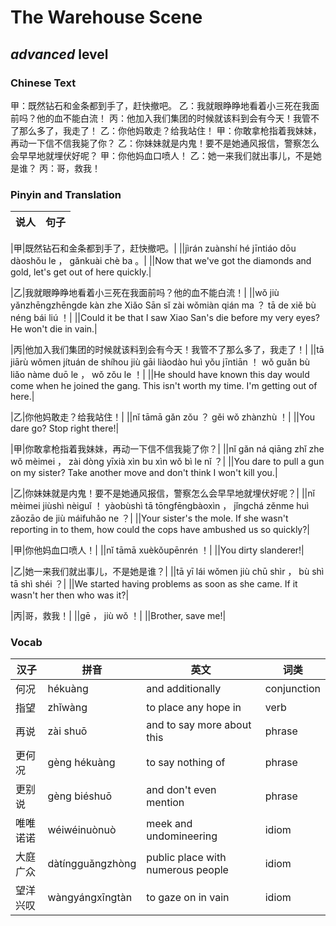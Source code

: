 # The Warehouse Scene
## *advanced* level

### Chinese Text
甲：既然钻石和金条都到手了，赶快撤吧。
乙：我就眼睁睁地看着小三死在我面前吗？他的血不能白流！
丙：他加入我们集团的时候就该料到会有今天！我管不了那么多了，我走了！
乙：你他妈敢走？给我站住！
甲：你敢拿枪指着我妹妹，再动一下信不信我毙了你？
乙：你妹妹就是内鬼！要不是她通风报信，警察怎么会早早地就埋伏好呢？
甲：你他妈血口喷人！
乙：她一来我们就出事儿，不是她是谁？
丙：哥，救我！

### Pinyin and Translation
|说人|句子|
|----|----|

|甲|既然钻石和金条都到手了，赶快撤吧。|
||jìrán zuànshí hé jīntiáo dōu dàoshǒu le ， gǎnkuài chè ba 。|
||Now that we've got the diamonds and gold, let's get out of here quickly.|

|乙|我就眼睁睁地看着小三死在我面前吗？他的血不能白流！|
||wǒ jiù yǎnzhēngzhēngde kàn zhe Xiǎo Sān sǐ zài wǒmiàn qián ma ？ tā de xiě bù néng bái liú ！|
||Could it be that I saw Xiao San's die before my very eyes? He won't die in vain.|

|丙|他加入我们集团的时候就该料到会有今天！我管不了那么多了，我走了！|
||tā jiārù wǒmen jítuán de shíhou jiù gāi liàodào huì yǒu jīntiān ！ wǒ guǎn bù liǎo nàme duō le ， wǒ zǒu le ！|
||He should have known this day would come when he joined the gang. This isn't worth my time. I'm getting out of here.|

|乙|你他妈敢走？给我站住！|
||nǐ tāmā gǎn zǒu ？ gěi wǒ zhànzhù ！|
||You dare go? Stop right there!|

|甲|你敢拿枪指着我妹妹，再动一下信不信我毙了你？|
||nǐ gǎn ná qiāng zhǐ zhe wǒ mèimei ， zài dòng yīxià xìn bu xìn wǒ bì le nǐ ？|
||You dare to pull a gun on my sister? Take another move and don't think I won't kill you.|

|乙|你妹妹就是内鬼！要不是她通风报信，警察怎么会早早地就埋伏好呢？|
||nǐ mèimei jiùshì nèiguǐ ！ yàobùshì tā tōngfēngbàoxìn ， jǐngchá zěnme huì zǎozāo de jiù máifuhǎo ne ？|
||Your sister's the mole. If she wasn't reporting in to them, how could the cops have ambushed us so quickly?|

|甲|你他妈血口喷人！|
||nǐ tāmā xuèkǒupēnrén ！|
||You dirty slanderer!|

|乙|她一来我们就出事儿，不是她是谁？|
||tā yī lái wǒmen jiù chū shìr ， bù shì tā shì shéi ？|
||We started having problems as soon as she came. If it wasn't her then who was it?|

|丙|哥，救我！|
||gē ， jiù wǒ ！|
||Brother, save me!|
### Vocab
|汉子|拼音|英文|词类|
|----|----|----|----|
|何况|hékuàng|and additionally|conjunction|
|指望|zhǐwàng|to place any hope in|verb|
|再说|zài shuō|and to say more about this|phrase|
|更何况|gèng hékuàng|to say nothing of|phrase|
|更别说|gèng biéshuō|and don't even mention|phrase|
|唯唯诺诺|wéiwéinuònuò|meek and undomineering|idiom|
|大庭广众|dàtíngguǎngzhòng|public place with numerous people|idiom|
|望洋兴叹|wàngyángxīngtàn|to gaze on in vain|idiom|